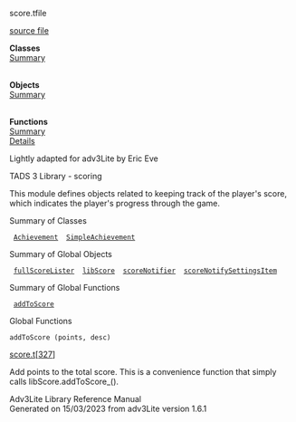 <span class="title">score.t</span><span class="type">file</span>

[source file](../source/score.t.html)

**Classes**  
[Summary](#_ClassSummary_)  
 

**Objects**  
[Summary](#_ObjectSummary_)  
 

**Functions**  
[Summary](#_FunctionSummary_)  
[Details](#_Functions_)

<div class="fdesc">

Lightly adapted for adv3Lite by Eric Eve

TADS 3 Library - scoring

This module defines objects related to keeping track of the player's
score, which indicates the player's progress through the game.

</div>

<span id="_ClassSummary_"></span>

<div class="mjhd">

<span class="hdln">Summary of Classes</span>  

</div>

` `[`Achievement`](../object/Achievement.html)`  `[`SimpleAchievement`](../object/SimpleAchievement.html)`  `
<span id="_ObjectSummary_"></span>

<div class="mjhd">

<span class="hdln">Summary of Global Objects</span>  

</div>

` `[`fullScoreLister`](../object/fullScoreLister.html)`  `[`libScore`](../object/libScore.html)`  `[`scoreNotifier`](../object/scoreNotifier.html)`  `[`scoreNotifySettingsItem`](../object/scoreNotifySettingsItem.html)`  `
<span id="FunctionSummary_"></span>

<div class="mjhd">

<span class="hdln">Summary of Global Functions</span>  

</div>

` `[`addToScore`](#addToScore)`  `

<span id="_Functions_"></span>

<div class="mjhd">

<span class="hdln">Global Functions</span>  

</div>

<span id="addToScore"></span>

`addToScore (points, desc)`

[score.t](../file/score.t.html)\[[327](../source/score.t.html#327)\]

<div class="desc">

Add points to the total score. This is a convenience function that
simply calls libScore.addToScore\_().

</div>

<div class="ftr">

Adv3Lite Library Reference Manual  
Generated on 15/03/2023 from adv3Lite version 1.6.1

</div>
